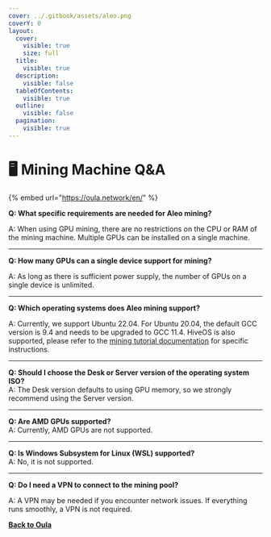```yaml
---
cover: ../.gitbook/assets/aleo.png
coverY: 0
layout:
  cover:
    visible: true
    size: full
  title:
    visible: true
  description:
    visible: false
  tableOfContents:
    visible: true
  outline:
    visible: false
  pagination:
    visible: true
---
```


# 🖥️ Mining Machine Q\&A

{% embed url="https://oula.network/en/" %}

**Q: What specific requirements are needed for Aleo mining?**

A: When using GPU mining, there are no restrictions on the CPU or RAM of the mining machine. Multiple GPUs can be installed on a single machine.

***

**Q: How many GPUs can a single device support for mining?**

A: As long as there is sufficient power supply, the number of GPUs on a single device is unlimited.

***

**Q: Which operating systems does Aleo mining support?**

A: Currently, we support Ubuntu 22.04. For Ubuntu 20.04, the default GCC version is 9.4 and needs to be upgraded to GCC 11.4. HiveOS is also supported, please refer to the [mining tutorial documentation](../start-mining/aleo-hiveos.md) for specific instructions.

***

**Q: Should I choose the Desk or Server version of the operating system ISO?**\
A: The Desk version defaults to using GPU memory, so we strongly recommend using the Server version.

***

**Q: Are AMD GPUs supported?**\
A: Currently, AMD GPUs are not supported.

***

**Q: Is Windows Subsystem for Linux (WSL) supported?**\
A: No, it is not supported.

***

**Q: Do I need a VPN to connect to the mining pool?**

A: A VPN may be needed if you encounter network issues. If everything runs smoothly, a VPN is not required.





[**Back to Oula**](https://oula.network/en/login)
